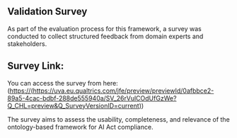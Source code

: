 ## Validation Survey

As part of the evaluation process for this framework, a survey was conducted to collect structured feedback from domain experts and stakeholders.

## Survey Link:  
You can access the survey from here:([https://(https://uva.eu.qualtrics.com/jfe/preview/previewId/0afbbce2-89a5-4cac-bdbf-288de555940a/SV_26rVulCOdUfGzWe?Q_CHL=preview&Q_SurveyVersionID=current)](https://uva.eu.qualtrics.com/jfe/preview/previewId/0afbbce2-89a5-4cac-bdbf-288de555940a/SV_26rVulCOdUfGzWe?Q_CHL=preview&Q_SurveyVersionID=current))

The survey aims to assess the usability, completeness, and relevance of the ontology-based framework for AI Act compliance.

